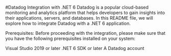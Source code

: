 #Datadog Integration with .NET 6
Datadog is a popular cloud-based monitoring and analytics platform that helps developers to gain insights into their applications, servers, and databases. In this README file, we will explore how to integrate Datadog with a .NET 6 application.

Prerequisites:
Before proceeding with the integration, please make sure that you have the following prerequisites installed on your system:

Visual Studio 2019 or later
.NET 6 SDK or later
A Datadog account

